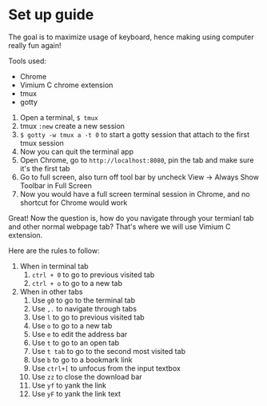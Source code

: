 # Set up guide

The goal is to maximize usage of keyboard, hence making using computer really fun again!

Tools used:

- Chrome
- Vimium C chrome extension
- tmux
- gotty

1. Open a terminal, `$ tmux`
1. tmux `:new` create a new session
1. `$ gotty -w tmux a -t 0` to start a gotty session that attach to the first tmux session
1. Now you can quit the terminal app
1. Open Chrome, go to `http://localhost:8080`, pin the tab and make sure it's the first tab
1. Go to full screen, also turn off tool bar by uncheck View -> Always Show Toolbar in Full Screen
1. Now you would have a full screen terminal session in Chrome, and no shortcut for Chrome would work

Great! Now the question is, how do you navigate through your termianl tab and other normal webpage tab? That's where we will use Vimium C extension.

Here are the rules to follow:
1. When in terminal tab
    1. `ctrl + 0` to go to previous visited tab
    1. `ctrl + o` to go to a new tab
1. When in other tabs
    1. Use `g0` to go to the terminal tab
    1. Use `,.` to navigate through tabs
    1. Use `l` to go to previous visited tab
    1. Use `o` to go to a new tab
    1. Use `e` to edit the address bar
    1. Use `t` to go to an open tab
    1. Use `t tab` to go to the second most visited tab
    1. Use `b` to go to a bookmark link
    1. Use `ctrl+[` to unfocus from the input textbox
    1. Use `zz` to close the download bar
    1. Use `yf` to yank the link
    1. Use `yF` to yank the link text
